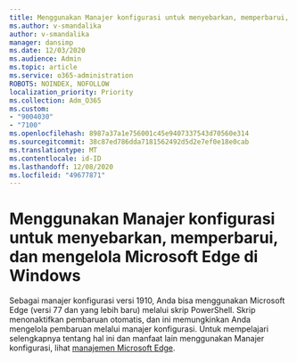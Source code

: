 ```yaml
---
title: Menggunakan Manajer konfigurasi untuk menyebarkan, memperbarui, dan mengelola Microsoft Edge di Windows
ms.author: v-smandalika
author: v-smandalika
manager: dansimp
ms.date: 12/03/2020
ms.audience: Admin
ms.topic: article
ms.service: o365-administration
ROBOTS: NOINDEX, NOFOLLOW
localization_priority: Priority
ms.collection: Adm_O365
ms.custom:
- "9004030"
- "7100"
ms.openlocfilehash: 8987a37a1e756001c45e9407337543d70560e314
ms.sourcegitcommit: 38c87ed786dda7181562492d5d2e7ef0e18e0cab
ms.translationtype: MT
ms.contentlocale: id-ID
ms.lasthandoff: 12/08/2020
ms.locfileid: "49677871"
---
```

# <a name="use-configuration-manager-to-deploy-update-and-manage-microsoft-edge-on-windows"></a>Menggunakan Manajer konfigurasi untuk menyebarkan, memperbarui, dan mengelola Microsoft Edge di Windows

Sebagai manajer konfigurasi versi 1910, Anda bisa menggunakan Microsoft Edge (versi 77 dan yang lebih baru) melalui skrip PowerShell. Skrip menonaktifkan pembaruan otomatis, dan ini memungkinkan Anda mengelola pembaruan melalui manajer konfigurasi. Untuk mempelajari selengkapnya tentang hal ini dan manfaat lain menggunakan Manajer konfigurasi, lihat [manajemen Microsoft Edge](https://docs.microsoft.com/mem/configmgr/apps/deploy-use/deploy-edge?).